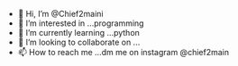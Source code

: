 - 👋 Hi, I’m @Chief2maini
- 👀 I’m interested in ...programming
- 🌱 I’m currently learning ...python
- 💞️ I’m looking to collaborate on ...
- 📫 How to reach me ...dm me on instagram @chief2main

<!---
Chief2maini/Chief2maini is a ✨ special ✨ repository because its `README.md` (this file) appears on your GitHub profile.
You can click the Preview link to take a look at your changes.
--->
